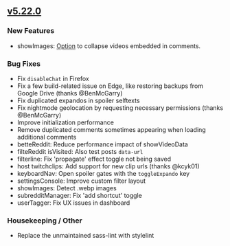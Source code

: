 ## [v5.22.0](https://github.com/honestbleeps/Reddit-Enhancement-Suite/releases/v5.22.0)

### New Features

- showImages: [Option](https://old.reddit.com/#res:settings/showImages/collapseInlineMedia) to collapse videos embedded in comments.

### Bug Fixes

- Fix `disableChat` in Firefox
- Fix a few build-related issue on Edge, like restoring backups from Google Drive (thanks @BenMcGarry)
- Fix duplicated expandos in spoiler selftexts
- Fix nightmode geolocation by requesting necessary permissions (thanks @BenMcGarry)
- Improve initialization performance
- Remove duplicated comments sometimes appearing when loading additional comments
- betteReddit: Reduce performance impact of showVideoData
- filteReddit isVisited: Also test posts `data-url`
- filterline: Fix 'propagate' effect toggle not being saved
- host twitchclips: Add support for new clip urls (thanks @kcyk01)
- keyboardNav: Open spoiler gates with the `toggleExpando` key
- settingsConsole: Improve custom filter layout
- showImages: Detect .webp images
- subredditManager: Fix 'add shortcut' toggle
- userTagger: Fix UX issues in dashboard

### Housekeeping / Other

- Replace the unmaintained sass-lint with stylelint
